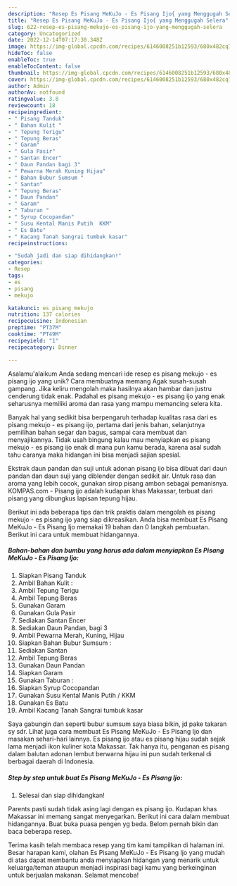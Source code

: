 ```yaml
---
description: "Resep Es Pisang MeKuJo - Es Pisang Ijo{ yang Menggugah Selera"
title: "Resep Es Pisang MeKuJo - Es Pisang Ijo{ yang Menggugah Selera"
slug: 622-resep-es-pisang-mekujo-es-pisang-ijo-yang-menggugah-selera
category: Uncategorized
date: 2022-12-14T07:17:30.348Z
image: https://img-global.cpcdn.com/recipes/6146008251b12593/680x482cq70/es-pisang-mekujo-es-pisang-ijo-foto-resep-utama.jpg
hideToc: false
enableToc: true
enableTocContent: false
thumbnail: https://img-global.cpcdn.com/recipes/6146008251b12593/680x482cq70/es-pisang-mekujo-es-pisang-ijo-foto-resep-utama.jpg
cover: https://img-global.cpcdn.com/recipes/6146008251b12593/680x482cq70/es-pisang-mekujo-es-pisang-ijo-foto-resep-utama.jpg
author: Admin
authorAv: notfound
ratingvalue: 3.8
reviewcount: 18
recipeingredient:
- " Pisang Tanduk"
- " Bahan Kulit "
- " Tepung Terigu"
- " Tepung Beras"
- " Garam"
- " Gula Pasir"
- " Santan Encer"
- " Daun Pandan bagi 3"
- " Pewarna Merah Kuning Hijau"
- " Bahan Bubur Sumsum "
- " Santan"
- " Tepung Beras"
- " Daun Pandan"
- " Garam"
- " Taburan "
- " Syrup Cocopandan"
- " Susu Kental Manis Putih  KKM"
- " Es Batu"
- " Kacang Tanah Sangrai tumbuk kasar"
recipeinstructions:

- "Sudah jadi dan siap dihidangkan!"
categories:
- Resep
tags:
- es
- pisang
- mekujo

katakunci: es pisang mekujo 
nutrition: 137 calories
recipecuisine: Indonesian
preptime: "PT37M"
cooktime: "PT49M"
recipeyield: "1"
recipecategory: Dinner

---
```



Asalamu'alaikum Anda sedang mencari ide resep es pisang mekujo - es pisang ijo yang unik? Cara membuatnya memang Agak susah-susah gampang. Jika keliru mengolah maka hasilnya akan hambar dan justru cenderung tidak enak. Padahal es pisang mekujo - es pisang ijo yang enak seharusnya memiliki aroma dan rasa yang mampu memancing selera kita.


Banyak hal yang sedikit bisa berpengaruh terhadap kualitas rasa dari es pisang mekujo - es pisang ijo, pertama dari jenis bahan, selanjutnya pemilihan bahan segar dan bagus, sampai cara membuat dan menyajikannya. Tidak usah bingung kalau mau menyiapkan es pisang mekujo - es pisang ijo enak di mana pun kamu berada, karena asal sudah tahu caranya maka hidangan ini bisa menjadi sajian spesial.

Ekstrak daun pandan dan suji untuk adonan pisang ijo bisa dibuat dari daun pandan dan daun suji yang diblender dengan sedikit air. Untuk rasa dan aroma yang lebih cocok, gunakan sirop pisang ambon sebagai pemanisnya. KOMPAS.com - Pisang ijo adalah kudapan khas Makassar, terbuat dari pisang yang dibungkus lapisan tepung hijau.


Berikut ini ada beberapa tips dan trik praktis dalam mengolah es pisang mekujo - es pisang ijo yang siap dikreasikan. Anda bisa membuat Es Pisang MeKuJo - Es Pisang Ijo memakai 19 bahan dan 0 langkah pembuatan. Berikut ini cara untuk membuat hidangannya.

<!--inarticleads1-->

##### Bahan-bahan dan bumbu yang harus ada dalam menyiapkan Es Pisang MeKuJo - Es Pisang Ijo:

1. Siapkan  Pisang Tanduk
1. Ambil  Bahan Kulit :
1. Ambil  Tepung Terigu
1. Ambil  Tepung Beras
1. Gunakan  Garam
1. Gunakan  Gula Pasir
1. Sediakan  Santan Encer
1. Sediakan  Daun Pandan, bagi 3
1. Ambil  Pewarna Merah, Kuning, Hijau
1. Siapkan  Bahan Bubur Sumsum :
1. Sediakan  Santan
1. Ambil  Tepung Beras
1. Gunakan  Daun Pandan
1. Siapkan  Garam
1. Gunakan  Taburan :
1. Siapkan  Syrup Cocopandan
1. Gunakan  Susu Kental Manis Putih / KKM
1. Gunakan  Es Batu
1. Ambil  Kacang Tanah Sangrai tumbuk kasar


Saya gabungin dan seperti bubur sumsum saya biasa bikin, jd pake takaran sy sdr. Lihat juga cara membuat Es Pisang MeKuJo - Es Pisang Ijo dan masakan sehari-hari lainnya. Es pisang ijo atau es pisang hijau sudah sejak lama menjadi ikon kuliner kota Makassar. Tak hanya itu, penganan es pisang dalam balutan adonan lembut berwarna hijau ini pun sudah terkenal di berbagai daerah di Indonesia. 

<!--inarticleads2-->

##### Step by step untuk buat Es Pisang MeKuJo - Es Pisang Ijo:


1. Selesai dan siap dihidangkan!

Parents pasti sudah tidak asing lagi dengan es pisang ijo. Kudapan khas Makassar ini memang sangat menyegarkan. Berikut ini cara dalam membuat hidangannya. Buat buka puasa pengen yg beda. Belom pernah bikin dan baca beberapa resep. 

Terima kasih telah membaca resep yang tim kami tampilkan di halaman ini. Besar harapan kami, olahan Es Pisang MeKuJo - Es Pisang Ijo yang mudah di atas dapat membantu anda menyiapkan hidangan yang menarik untuk keluarga/teman ataupun menjadi inspirasi bagi kamu yang berkeinginan untuk berjualan makanan. Selamat mencoba!
